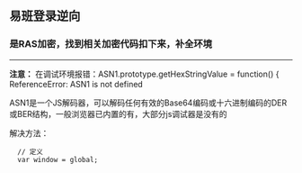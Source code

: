 ## 易班登录逆向
### 是RAS加密，找到相关加密代码扣下来，补全环境

****

**注意：** 在调试环境报错：ASN1.prototype.getHexStringValue = function() {
  ReferenceError: ASN1 is not defined
  
  ASN1是一个JS解码器，可以解码任何有效的Base64编码或十六进制编码的DER或BER结构，一般浏览器已内置的有，大部分js调试器是没有的
  
  解决方法：
  ```
    // 定义
    var window = global;
```
